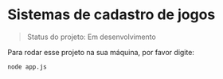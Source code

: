 <h1>Sistemas de cadastro de jogos </h1>

> Status do projeto: Em desenvolvimento 

Para rodar esse projeto na sua máquina, por favor digite:

```
node app.js 
```
